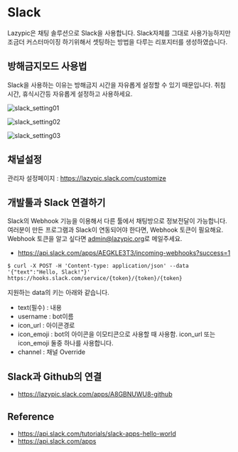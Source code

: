 # Slack
Lazypic은 채팅 솔루션으로 Slack을 사용합니다.
Slack자체를 그대로 사용가능하지만 조금더 커스터마이징 하기위해서
셋팅하는 방법을 다루는 리포지터를 생성하였습니다.

## 방해금지모드 사용법
Slack을 사용하는 이유는 방해금지 시간을 자유롭게 설정할 수 있기 때문입니다.
취침시간, 휴식시간등 자유롭게 설정하고 사용하세요.

![slack_setting01](https://user-images.githubusercontent.com/1149996/49338806-974a5f00-f66a-11e8-8df2-7acd35f808da.png)

![slack_setting02](https://user-images.githubusercontent.com/1149996/49338807-974a5f00-f66a-11e8-86b0-8806efc7a829.png)

![slack_setting03](https://user-images.githubusercontent.com/1149996/49338809-974a5f00-f66a-11e8-8867-14f1989df591.png)


## 채널설정
관리자 설정페이지 : https://lazypic.slack.com/customize

## 개발툴과 Slack 연결하기
Slack의 Webhook 기능을 이용해서 다른 툴에서 채팅방으로 정보전달이 가능합니다.
여러분이 만든 프로그램과 Slack이 연동되어야 한다면, Webhook 토큰이 필요해요. Webhook 토큰을 알고 싶다면 [admin@lazypic.org](mailto:admin@lazypic.org)로 메일주세요.

- https://api.slack.com/apps/AEGKLE3T3/incoming-webhooks?success=1

```
$ curl -X POST -H 'Content-type: application/json' --data '{"text":"Hello, Slack!"}' https://hooks.slack.com/service/{token}/{token}/{token}
```

지원하는 data의 키는 아래와 같습니다.
- text(필수) : 내용
- username : bot이름
- icon_url : 아이콘경로
- icon_emoji : bot의 아이콘을 이모티콘으로 사용할 때 사용함. icon_url 또는 icon_emoji 둘중 하나를 사용합니다.
- channel : 채널 Override

## Slack과 Github의 연결
- https://lazypic.slack.com/apps/A8GBNUWU8-github

## Reference
- https://api.slack.com/tutorials/slack-apps-hello-world
- https://api.slack.com/apps